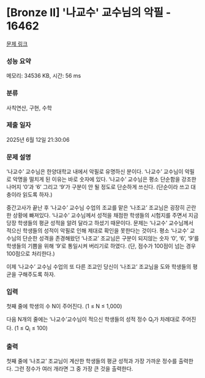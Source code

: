 # [Bronze II] '나교수' 교수님의 악필 - 16462 

[문제 링크](https://www.acmicpc.net/problem/16462) 

### 성능 요약

메모리: 34536 KB, 시간: 56 ms

### 분류

사칙연산, 구현, 수학

### 제출 일자

2025년 6월 12일 21:30:06

### 문제 설명

<p>‘나교수’ 교수님은 한양대학교 내에서 악필로 유명하신 분이다. ‘나교수’ 교수님이 악필로 악명을 떨치게 된 이유는 바로 숫자에 있다. ‘나교수’ 교수님은 평소 단순함을 강조한 나머지 ‘0’과 ‘6’ 그리고 ‘9’가 구분이 안 될 정도로 단순하게 쓰신다. (단순이라 쓰고 대충이라 읽도록 하자.)</p>

<p>중간고사가 끝난 후 ‘나교수’ 교수님 수업의 조교를 맡은 ‘나조교’ 조교님은 굉장히 곤란한 상황에 빠져있다. ‘나교수’ 교수님께서 성적을 채점한 학생들의 시험지를 주면서 지금 당장 학생들의 평균 성적을 알려 달라고 하셨기 때문이다. 문제는 ‘나교수’ 교수님께서 적으신 학생들의 성적이 악필로 인해 제대로 확인을 못한다는 것이다. 평소 ‘나교수’ 교수님의 단순한 성격을 존경해왔던 ‘나조교’ 조교님은 구분이 되지않는 숫자 ‘0’, ‘6’, ‘9’를 학생들의 기쁨을 위해 ‘9’로 통일시켜 버리기로 하였다. (단, 점수가 100점이 넘는 경우 100점으로 처리한다.)</p>

<p>이제 ‘나교수’ 교수님 수업의 또 다른 조교인 당신이 ‘나조교’ 조교님을 도와 학생들의 평균을 구해주도록 하자.</p>

### 입력 

 <p>첫째 줄에 학생의 수 N이 주어진다. (1 ≤ N ≤ 1,000)</p>

<p>다음 N개의 줄에는 ‘나교수’교수님이 적으신 학생들의 성적 정수 Q<sub>i</sub>가 차례대로 주어진다. (1 ≤ Q<sub>i</sub> ≤ 100)</p>

### 출력 

 <p>첫째 줄에 ‘나조교’ 조교님이 계산한 학생들의 평균 성적과 가장 가까운 정수를 출력한다. 그런 정수가 여러 개라면 그 중 가장 큰 것을 출력한다.</p>

